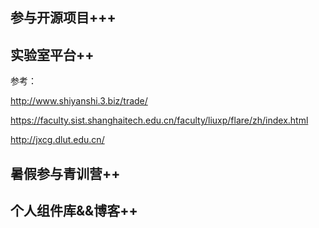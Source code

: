 ## 参与开源项目+++



## 实验室平台++

参考：

http://www.shiyanshi.3.biz/trade/

https://faculty.sist.shanghaitech.edu.cn/faculty/liuxp/flare/zh/index.html

http://jxcg.dlut.edu.cn/



## 暑假参与青训营++



## 个人组件库&&博客++

